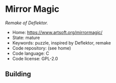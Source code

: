 # Mirror Magic

_Remake of Deflektor._

- Home: https://www.artsoft.org/mirrormagic/
- State: mature
- Keywords: puzzle, inspired by Deflektor, remake
- Code repository: (see home)
- Code language: C
- Code license: GPL-2.0

## Building

